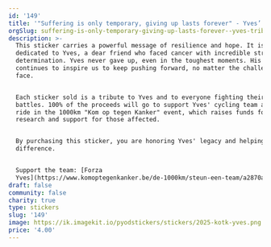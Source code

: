 ```yaml
---
id: '149'
title: '"Suffering is only temporary, giving up lasts forever" - Yves’ Tribute Sticker'
orgSlug: suffering-is-only-temporary-giving-up-lasts-forever--yves-tribute-sticker
description: >-
  This sticker carries a powerful message of resilience and hope. It is
  dedicated to Yves, a dear friend who faced cancer with incredible strength and
  determination. Yves never gave up, even in the toughest moments. His courage
  continues to inspire us to keep pushing forward, no matter the challenges we
  face.


  Each sticker sold is a tribute to Yves and to everyone fighting their own
  battles. 100% of the proceeds will go to support Yves' cycling team as they
  ride in the 1000km "Kom op tegen Kanker" event, which raises funds for cancer
  research and support for those affected.


  By purchasing this sticker, you are honoring Yves' legacy and helping make a
  difference.


  Support the team: [Forza
  Yves](https://www.komoptegenkanker.be/de-1000km/steun-een-team/a2870adf-f684-44cb-898d-00de5fffe1b7)
draft: false
community: false
charity: true
type: stickers
slug: '149'
image: https://ik.imagekit.io/pyodstickers/stickers/2025-kotk-yves.png
price: '4.00'
---
```

